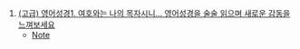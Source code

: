 1. [(고급) 영어성경1. 여호와는 나의 목자시니... 영어성경을 술술 읽으며 새로운 감동을 느껴보세요](https://youtu.be/O0gdDEmlVXY?list=PL4Nk-DNaguXGmujHYir3WmZBsSjLkgLCj)
    - [Note](./Note/01_여호와는_나의_목자시니.md)